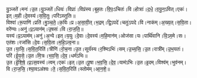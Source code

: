 

  
यु॒ञ्जते॑।मनः॑।उ॒त।यु॒ञ्जते॑।धियः॑।विप्राः॑।विप्र॑स्य।बृ॒ह॒तः।वि॒पः॒ऽचितः॑।वि।होत्राः॑।द॒धे॒।व॒यु॒न॒ऽवित्।एकः॑।इत्।म॒ही।दे॒वस्य॑।स॒वि॒तुः।परि॑ऽस्तुतिः॥  
विश्वा॑।रू॒पाणि॑।प्रति॑।मु॒ञ्च॒ते॒।क॒विः।प्र।अ॒सा॒वी॒त्।भ॒द्रम्।द्वि॒ऽपदे॑।चतुः॑ऽपदे।वि।नाक॑म्।अ॒ख्य॒त्।स॒वि॒ता।वरे॑ण्यः।अनु॑।प्र॒ऽयान॑म्।उ॒षसः॑।वि।रा॒ज॒ति॒॥  
यस्य॑।प्र॒ऽयाम॑म्।अनु॑।अ॒न्ये।इत्।य॒युः।दे॒वाः।दे॒वस्य॑।म॒हि॒मान॑म्।ओज॑सा।यः।पार्थि॑वानि।वि॒ऽम॒मे।सः।एत॑शः।रजां॑सि।दे॒वः।स॒वि॒ता।म॒हि॒ऽत्व॒ना॥  
उ॒त।या॒सि॒।स॒वि॒त॒रिति॑।त्रीणि॑।रो॒च॒ना।उ॒त।सूर्य॑स्य।र॒श्मिऽभिः॑।सम्।उ॒च्य॒सि॒।उ॒त।रात्री॑म्।उ॒भ॒यतः॑।परि॑।ई॒य॒से॒।उ॒त।मि॒त्रः।भ॒व॒सि॒।दे॒व॒।धर्म॑ऽभिः॥  
उ॒त।ई॒शि॒षे॒।प्र॒ऽस॒वस्य॑।त्वम्।एकः॑।इत्।उ॒त।पू॒षा।भ॒व॒सि॒।दे॒व॒।याम॑ऽभिः।उ॒त।इ॒दम्।विश्व॑म्।भुव॑नम्।वि।रा॒ज॒सि॒।श्या॒वऽअ॑श्वः।ते॒।स॒वि॒त॒रिति॑।स्तोम॑म्।आ॒न॒शे॒॥  
